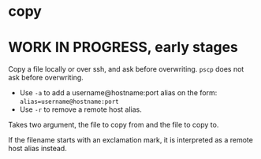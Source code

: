 # copy

# WORK IN PROGRESS, early stages

Copy a file locally or over ssh, and ask before overwriting. `pscp` does not ask before overwriting.

* Use `-a` to add a username@hostname:port alias on the form: `alias=username@hostname:port`
* Use `-r` to remove a remote host alias.

Takes two argument, the file to copy from and the file to copy to.

If the filename starts with an exclamation mark, it is interpreted as a remote host alias instead.
